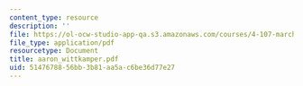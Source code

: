 ```yaml
---
content_type: resource
description: ''
file: https://ol-ocw-studio-app-qa.s3.amazonaws.com/courses/4-107-march-portfolio-seminar-fall-2003/5147678856bb3b81aa5ac6be36d77e27_aaron_wittkamper.pdf
file_type: application/pdf
resourcetype: Document
title: aaron_wittkamper.pdf
uid: 51476788-56bb-3b81-aa5a-c6be36d77e27
---
```

